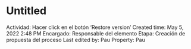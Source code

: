 # Untitled

Actividad: Hacer click en el botón ‘Restore version’
Created time: May 5, 2022 2:48 PM
Encargado: Responsable del elemento
Etapa: Creación de propuesta del proceso
Last edited by: Pau
Property: Pau